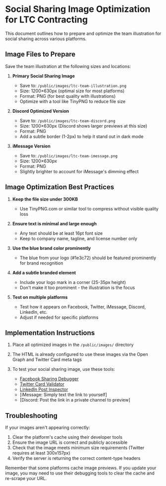# Social Sharing Image Optimization for LTC Contracting

This document outlines how to prepare and optimize the team illustration for social sharing across various platforms.

## Image Files to Prepare

Save the team illustration at the following sizes and locations:

1. **Primary Social Sharing Image**
   - Save to: `/public/images/ltc-team-illustration.png`
   - Size: 1200×630px (optimal size for most platforms)
   - Format: PNG (for best quality with illustrations)
   - Optimize with a tool like TinyPNG to reduce file size

2. **Discord Optimized Version**
   - Save to: `/public/images/ltc-team-discord.png`
   - Size: 1200×630px (Discord shows larger previews at this size)
   - Format: PNG
   - Add a subtle border (1-2px) to help it stand out in dark mode

3. **iMessage Version**
   - Save to: `/public/images/ltc-team-imessage.png`
   - Size: 1200×630px
   - Format: PNG
   - Slightly brighter to account for iMessage's dimming effect

## Image Optimization Best Practices

1. **Keep the file size under 300KB**
   - Use TinyPNG.com or similar tool to compress without visible quality loss

2. **Ensure text is minimal and large enough**
   - Any text should be at least 16pt font size
   - Keep to company name, tagline, and license number only

3. **Use the blue brand color prominently**
   - The blue from your logo (#1e3c72) should be featured prominently for brand recognition

4. **Add a subtle branded element**
   - Include your logo mark in a corner (25-35px height)
   - Don't make it too prominent - the illustration is the focus

5. **Test on multiple platforms**
   - Test how it appears on Facebook, Twitter, iMessage, Discord, LinkedIn, etc.
   - Adjust if needed for specific platforms

## Implementation Instructions

1. Place all optimized images in the `/public/images/` directory

2. The HTML is already configured to use these images via the Open Graph and Twitter Card meta tags

3. To test your social sharing image, use these tools:
   - [Facebook Sharing Debugger](https://developers.facebook.com/tools/debug/)
   - [Twitter Card Validator](https://cards-dev.twitter.com/validator)
   - [LinkedIn Post Inspector](https://www.linkedin.com/post-inspector/)
   - [iMessage: Simply text the link to yourself]
   - [Discord: Post the link in a private channel to preview]

## Troubleshooting

If your images aren't appearing correctly:

1. Clear the platform's cache using their developer tools
2. Ensure the image URL is correct and publicly accessible
3. Check that the image meets minimum size requirements (Twitter requires at least 300x157px)
4. Verify the server is returning the correct content-type headers

Remember that some platforms cache image previews. If you update your image, you may need to use their debugging tools to clear the cache and re-scrape your URL. 